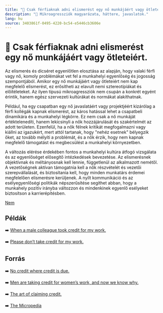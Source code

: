 ```yaml
---
title: "🚫 Csak férfiaknak adni elismerést egy nő munkájáért vagy ötleteiért."
description: "🚫 Mikroagressziók magyarázata, háttere, javaslatok."
lang: hu
source: 3403861f-0495-4220-bc54-e5446cb3606e
---
```


<div class="wiki-content agression-title">

# 🚫 Csak férfiaknak adni elismerést egy nő munkájáért vagy ötleteiért.

Az elismerés és dicséret egyenlőtlen elosztása az alapján, hogy valaki férfi vagy nő, komoly problémákat vet fel a munkahelyi egyenlőség és jogosság szempontjából. Amikor egy nő munkájáért vagy ötleteiért nem kap megfelelő elismerést, ez erősítheti az elavult nemi sztereotípiákat és előítéleteket. Az ilyen típusú mikroagressziók nem csupán a konkrét egyént érintik, hanem egész szervezeti kultúrákat és normákat alakíthatnak.

Például, ha egy csapatban egy nő javaslatáért vagy projektjéért kizárólag a férfi kollégák kapnak elismerést, az káros hatással lehet a csapatbeli dinamikára és a munkahelyi légkörre. Ez nem csak a nő munkáját értéktelenedíti, hanem lekicsinyli a nők hozzájárulását és szakértelmét az adott területen. Ezenfelül, ha a nők félnek kritikát megfogalmazni vagy kiállni az igazukért, mert attól tartanak, hogy "nehéz esetnek" bélyegzik őket, az tovább mélyíti a problémát, és a nők érzik, hogy nem kapnak megfelelő támogatást és megbecsülést a munkahelyi környezetben.

A változás elérése érdekében fontos a munkahelyi kultúra átfogó vizsgálata és az egyenlőséget elősegítő intézkedések bevezetése. Az elismerésnek objektívnak és méltányosnak kell lennie, függetlenül az alkalmazott nemétől. A vezetőségnek aktívan támogatnia kell a nők részvételét és vezetői szerepvállalását, és biztosítania kell, hogy minden munkatárs érdemei megfelelően elismerésre kerüljenek. A nyílt kommunikáció és az esélyegyenlőségi politikák népszerűsítése segíthet abban, hogy a munkahely pozitív irányba változzon és mindenkinek egyenlő esélyeket biztosítson a karrierépítésben.


<div class="categories">

[Nem](/#/entry?id=nem)

</div>

## Példák

➡️ [When a male colleague took credit for my work.](https://www.huffpost.com/entry/oh-no-he-didnt_b_5921bda8e4b07617ae4cbd19 )

➡️ [Please don’t take credit for my work.](https://swaay.com/taking-credit-for-my-work )

## Forrás

➡️ [No credit where credit is due.](https://gap.hks.harvard.edu/no-credit-where-credit-due-attributional-rationalization-women’s-success-male-female-teams  )

➡️ [ Men are taking credit for women’s work, and now we know why.](https://themq.org/2019/05/articles/news/men-are-taking-credit-for-womens-work-and-now-we-know-why/  )

➡️ [The art of claiming credit.](https://hbr.org/podcast/2018/10/the-art-of-claiming-credit  )

➡️ [The Micropedia](https://www.themicropedia.org/)


</div>